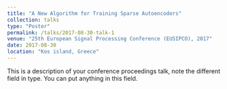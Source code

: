 ```yaml
---
title: "A New Algorithm for Training Sparse Autoencoders"
collection: talks
type: "Poster"
permalink: /talks/2017-08-30-talk-1
venue: "25th European Signal Processing Conference (EUSIPCO), 2017"
date: 2017-08-30
location: "Kos island, Greece"
---
```


This is a description of your conference proceedings talk, note the different field in type. You can put anything in this field.
